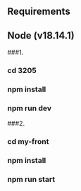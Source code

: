 ## Requirements
## Node (v18.14.1)

###1.
### cd 3205
### npm install
### npm run dev
###2.
### cd my-front
### npm install
### npm run start
